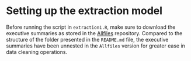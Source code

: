 # Setting up the extraction model

Before running the script in `extraction1.R`, make sure to download the executive summaries as stored in the [Allfiles](https://drive.google.com/drive/folders/1cSb7x4-Vg4AEJZAljkMk0qtf7hrAdfir?usp=sharing) repository. Compared to the structure of the folder presented in the `README.md` file, the executive summaries have been unnested in the `Allfiles` version for greater ease in data cleaning operations. 

